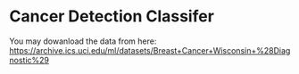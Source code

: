# Cancer Detection Classifer
You may dowanload the data from here:
https://archive.ics.uci.edu/ml/datasets/Breast+Cancer+Wisconsin+%28Diagnostic%29
